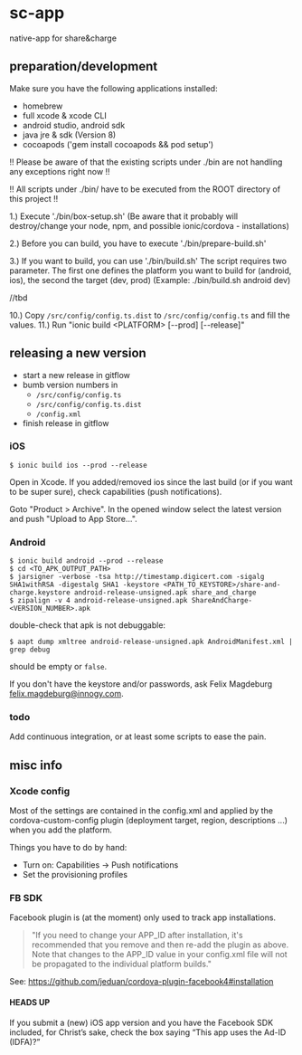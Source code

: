 # sc-app

native-app for share&amp;charge

## preparation/development

Make sure you have the following applications installed:

  - homebrew
  - full xcode & xcode CLI
  - android studio, android sdk
  - java jre & sdk (Version 8)
  - cocoapods ('gem install cocoapods && pod setup')

  
!! Please be aware of that the existing scripts under ./bin are not handling any exceptions right now !!

!! All scripts under ./bin/ have to be executed from the ROOT directory of this project !!

  1.) Execute './bin/box-setup.sh'
    (Be aware that it probably will destroy/change your node, npm, and possible ionic/cordova - installations)

  2.) Before you can build, you have to execute './bin/prepare-build.sh'

  3.) If you want to build, you can use './bin/build.sh'
    The script requires two parameter. The first one defines the platform you want to build for (android, ios), 
    the second the target (dev, prod) (Example: ./bin/build.sh android dev)


//tbd

  10.) Copy `/src/config/config.ts.dist` to `/src/config/config.ts` and fill the values.
  11.) Run "ionic build \<PLATFORM\> [--prod] [--release]"

## releasing a new version

* start a new release in gitflow
* bumb version numbers in
  * `/src/config/config.ts`
  * `/src/config/config.ts.dist`
  * `/config.xml`
* finish release in gitflow

### iOS
```
$ ionic build ios --prod --release
```

Open in Xcode. If you added/removed ios since the last build (or if you want to be super sure), check capabilities (push notifications).

Goto "Product > Archive". In the opened window select the latest version and push "Upload to App Store...".

### Android
```
$ ionic build android --prod --release
$ cd <TO_APK_OUTPUT_PATH>
$ jarsigner -verbose -tsa http://timestamp.digicert.com -sigalg SHA1withRSA -digestalg SHA1 -keystore <PATH_TO_KEYSTORE>/share-and-charge.keystore android-release-unsigned.apk share_and_charge
$ zipalign -v 4 android-release-unsigned.apk ShareAndCharge-<VERSION_NUMBER>.apk
```
double-check that apk is not debuggable:
```
$ aapt dump xmltree android-release-unsigned.apk AndroidManifest.xml | grep debug
```
should be empty or `false`.

If you don't have the keystore and/or passwords, ask Felix Magdeburg <felix.magdeburg@innogy.com>.

### todo
Add continuous integration, or at least some scripts to ease the pain.

## misc info

### Xcode config
Most of the settings are contained in the config.xml and applied by the
 cordova-custom-config plugin (deployment target, region, descriptions ...)
 when you add the platform.

Things you have to do by hand:
* Turn on: Capabilities -> Push notifications
* Set the provisioning profiles


### FB SDK
Facebook plugin is (at the moment) only used to track app installations.

> "If you need to change your APP_ID after installation, it's recommended that you remove and then re-add the plugin as above. Note that changes to the APP_ID value in your config.xml file will not be propagated to the individual platform builds."

See: https://github.com/jeduan/cordova-plugin-facebook4#installation

#### HEADS UP
If you submit a (new) iOS app version and you have the Facebook SDK included, for Christ’s sake, check the box saying “This app uses the Ad-ID (IDFA)?”
